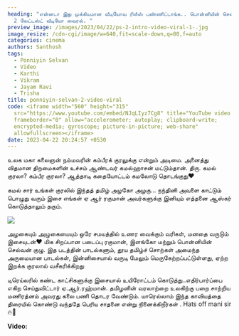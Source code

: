 ```yaml
---
heading: "என்னடா இது முக்கியமான வீடியோவ ரிலீஸ் பண்ணிட்டாங்க.. பொன்னியின் செல்வன்
  2 லேட்டஸ்ட் வீடியோ வைரல். "
preview_image: /images/2023/04/22/ps-2-intro-video-viral-1-.jpg
image_resize: /cdn-cgi/image/w=640,fit=scale-down,q=80,f=auto
categories: cinema
authors: Santhosh
tags:
  - Ponniyin Selvan
  - Video
  - Karthi
  - Vikram
  - Jayam Ravi
  - Trisha
title: ponniyin-selvan-2-video-viral
code: <iframe width="560" height="315"
  src="https://www.youtube.com/embed/NJqLIyz7Cg8" title="YouTube video player"
  frameborder="0" allow="accelerometer; autoplay; clipboard-write;
  encrypted-media; gyroscope; picture-in-picture; web-share"
  allowfullscreen></iframe>
date: 2023-04-22 20:24:57 +0530
---
```

உலக மகா கலைஞன் நம்மவரின் கம்பீரக் குரலுக்கு என்றும் அடிமை. அனைத்து விதமான திறமைகளின் உச்சம் ஆண்டவர் கமல்ஹாசன் மட்டும்தான். 
திரு. கமல் குரலா? கம்பீர குரலா?
ஆத்தாடி கதையோட்டம் கமலோடு தொடங்குது❤

கமல் சார் உங்கள் குரலில் இந்தத் தமிழ் அழகோ அழகு... நந்தினி அவளை காட்டும் பொழுது வரும் இசை எங்கள் ஏ ஆர் ரகுமான் அவர்களுக்கு இனியும் எத்தனை ஆஸ்கர் கொடுத்தாலும் தகும். 

![](/images/2023/04/22/ps-2-intro-video-viral-2-.jpg)

அழகையும் அழுகையையும் ஒரே சமயத்தில் உணர வைக்கும் வரிகள், மனதை வருடும் இசையுடன்❤ மிக சிறப்பான படைப்பு ரகுமான், இளங்கோ மற்றும் பொன்னியின் செல்வன் குழு. இத படத்தின் பாடல்களும்,
தூய தமிழ்ச் சொற்கள் அமைந்த அருமையான பாடல்கள், 
இன்னிசையால் வருடி மேலும் மெருகேற்றப்பட்டுள்ளது,
ஏற்ற இறக்க குரலால் வசீகரிக்கிறது

டிரெய்லரில் கண்ட காட்சிகளுக்கு இசையால் உயிரோட்டம் கொடுத்து..எதிர்பார்ப்பை எகிற செய்துவிட்டார் ஏ.ஆர்.ரஹ்மான். தமிழனின் வரலாற்றை உலகிற்கு  பறை சாற்றிய மணிரத்னம் அவரது கலை பணி தொடர வேண்டும். யாரெல்லாம் இந்த காவியத்தை திரையில் கொண்டு வந்ததே பெரிய சாதனை என்று நினைக்கிறீர்கள் . Hats off mani sir🔥🥰

**V﻿ideo:**